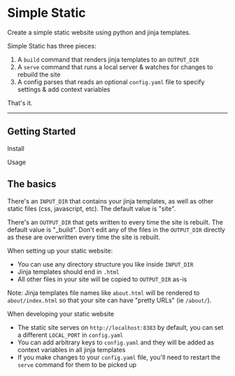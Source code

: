 # Simple Static
Create a simple static website using python and jinja templates.

Simple Static has three pieces:

1. A `build` command that renders jinja templates to an `OUTPUT_DIR`
2. A `serve` command that runs a local server & watches for changes to rebuild the site
3. A config parses that reads an optional `config.yaml` file to specify settings & add context variables

That's it.

----

## Getting Started

Install

Usage

## The basics

There's an `INPUT_DIR` that contains your jinja templates, as well as other static files (css, javascript, etc). The default value is "site".

There's an `OUTPUT_DIR` that gets written to every time the site is rebuilt. The default value is "\_build". Don't edit any of the files in the `OUTPUT_DIR` directly as these are overwritten every time the site is rebuilt.

When setting up your static website:

- You can use any directory structure you like inside `INPUT_DIR`
- Jinja templates should end in `.html`
- All other files in your site will be copied to `OUTPUT_DIR` as-is

Note: Jinja templates file names like `about.html` will be rendered to `about/index.html` so that your site can have "pretty URLs" (ie `/about/`).

When developing your static website

- The static site serves on `http://localhost:8383` by default, you can set a different `LOCAL_PORT` in `config.yaml`
- You can add arbitrary keys to `config.yaml` and they will be added as context variables in all jinja templates
- If you make changes to your `config.yaml` file, you'll need to restart the `serve` command for them to be picked up